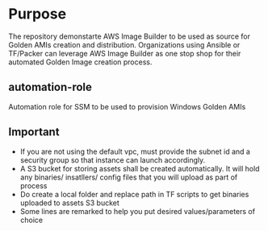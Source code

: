 # Purpose
The repository demonstarte AWS Image Builder to be used as source for Golden AMIs creation and distribution.
Organizations using Ansible or TF/Packer can leverage AWS Image Builder as one stop shop for their automated Golden Image creation process.

## automation-role

Automation role for SSM to be used to provision Windows Golden AMIs

## Important

- If you are not using the default vpc, must provide the subnet id and a security group so that instance can launch accordingly.
- A S3 bucket for storing assets shall be created automatically. It will hold any binaries/ insatllers/ config files that you will upload as part of process
- Do create a local folder and replace path in TF scripts to get binaries uploaded to assets S3 bucket
- Some lines are remarked to help you put desired values/parameters of choice

